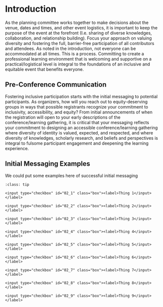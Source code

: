 # Introduction

As the planning committee works together to make decisions about the venue, dates and times, and other event logistics, it is important to keep the purpose of the event at the forefront (I.e. sharing of diverse knowledges, collaboration, and relationship building). Focus your approach on valuing diversity and fostering the full, barrier-free participation of all contributors and attendees. As noted in the introduction, not everyone can be accommodated at all times. This is a process. Committing to create a professional learning environment that is welcoming and supportive on a practical/logistical level is integral to the foundations of an inclusive and equitable event that benefits everyone. 

## Pre-Conference Communication

Fostering inclusive participation starts with the initial messaging to potential participants. As organizers, how will you reach out to equity-deserving groups in ways that possible registrants recognize your commitment to inclusivity, accessibility, and equity? From initial announcements of when the registration will open to your early descriptions of the conference/learning gathering, it is critical that your messaging reflects your commitment to designing an accessible conference/learning gathering where diversity of identity is valued, expected, and respected, and where diversity of knowledges, scholarly research, and beliefs and perspectives is integral to fulsome participant engagement and deepening the learning experience.

## Initial Messaging Examples

We could put some examples here of successful initial messaging

```{admonition} Checklist of items
:class: tip

<input type="checkbox" id="02_1" class="box"><label>Thing 1</input></label>

<input type="checkbox" id="02_2" class="box"><label>Thing 2</input></label>

<input type="checkbox" id="02_3" class="box"><label>Thing 3</input></label>

<input type="checkbox" id="02_4" class="box"><label>Thing 4</input></label>

<input type="checkbox" id="02_5" class="box"><label>Thing 5</input></label>

<input type="checkbox" id="02_6" class="box"><label>Thing 6</input></label>

<input type="checkbox" id="02_7" class="box"><label>Thing 7</input></label>

<input type="checkbox" id="02_8" class="box"><label>Thing 8</input></label>

<input type="checkbox" id="02_9" class="box"><label>Thing 9</input></label>
```
